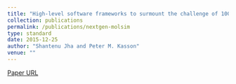 ```yaml
---
title: "High-level software frameworks to surmount the challenge of 100x scaling for biomolecular simulation science"
collection: publications
permalink: /publications/nextgen-molsim
type: standard
date: 2015-12-25
author: "Shantenu Jha and Peter M. Kasson"
venue: ""
---
```

[Paper URL](http://dx.doi.org/10.5281/zenodo.44377)
